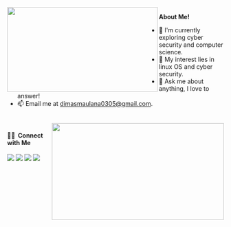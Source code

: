 
<img align="left" width=350px height=197px src="https://4.bp.blogspot.com/-G62v5yEBEFw/Wkh2kTr1t0I/AAAAAAAAChw/hIhhuFghCPcQ5rQ0sV_9CWWJ8dQT5sLUACLcBGAs/s400/TypingonComputer.gif" style="max-width: 100%;">

**About Me!**
- 🌱 I'm currently exploring cyber security and computer science.
- 🤔 My interest lies in linux OS and cyber security.
- 💬 Ask me about anything, I love to answer!
- 📫 Email me at [dimasmaulana0305@gmail.com](mailto:dimasmaulana0305@gmail.com).
<br>
<img align="right" width=400px height=225px src="https://github-readme-streak-stats.herokuapp.com/?user=dimasma0305#version3"/>

#### 🤝🏻 &nbsp;Connect with Me
<p align="left">
<a href="https://www.linkedin.com/in/dimas-maulana-990329223/"><img src="https://img.shields.io/badge/-Dimas%20Maulana-0077B5?style=flat&logo=Linkedin&logoColor=white"/></a>
<a href="mailto:dimasmaulana0305@gmail.com"><img src="https://img.shields.io/badge/-dimasmaulana0305@gmail.com-D14836?style=flat&logo=Gmail&logoColor=white"/></a>
<a href="https://web.facebook.com/dimas.ma.id"><img src="https://img.shields.io/badge/-@dimas.ma.id-1877F2?style=flat&logo=Facebook&logoColor=white"/></a>
<a href="https://www.codewars.com/users/dimasma0305"><img src="https://www.codewars.com/users/dimasma0305/badges/small">
</p>

